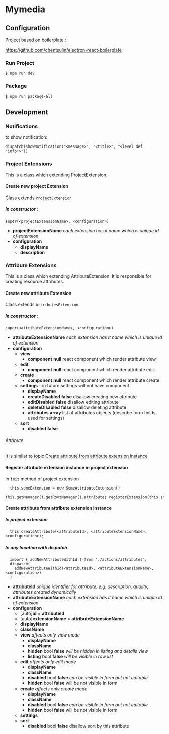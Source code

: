 # Mymedia



## Configuration

Project based on boilerplate :

https://github.com/chentsulin/electron-react-boilerplate

### Run Project
```
$ npm run dev
```

### Package
```
$ npm run package-all
```

## Development

### Notifications

to show notification:

```
dispatch(showNotification("<message>", "<title>", "<level def "info">"))
```

### Project Extensions

This is a class which extending ProjectExtension.

#### Create new project Extension

Class extends `ProjectExtension`

##### In constructor :

```
super(<projectExtensionName>, <configuration>)
```

- **projectExtensionName** *each extension has it name which is unique id of extension*
- **configuration** 
  - **displayName**
  - **description**

### Attribute Extensions 

This is a class which extending AttributeExtension. It is responsible for creating resource attributes.

#### Create new attribute Extension

Class extends `AttributesExtension`

##### In constructor :

```
super(<attributeExtensionName>, <configuration>)
```

- **attributeExtensionName** *each extension has it name which is unique id of extension*
- **configuration** 
  - **view** 
    - **component** **null** react component which render attribute view
  - **edit** 
    - **component** **null** react component which render attribute edit
  - **create** 
    - **component** **null** react component which render attribute create
  - **settings** - in future settings will not have component
    - **displayName**
    - **createDisabled** **false** disallow creating new attribute
    - **editDisabled** **false** disallow editing attribute
    - **deleteDisabled** **false** disallow deleting attribute
    - **attributes** **array** list of attributes objects (describe form fields used for settings)
  - **sort**
    - **disabled** **false** 

###### Attribute 

It is similar to topic [Create attribute from attribute extension instance](####-Create-attribute-from-attribute-extension-instance)

#### Register attribute extension instance in project extension

In `init` method of project extension 

```
  this.someExtension = new SomeAttributeExtension()
  this.getManager().getRootManager().attributes.registerExtension(this.someExtension);
```

#### Create attribute from attribute extension instance

##### In project extension

```
  this.createAttribute(<attributeId>, <attributeExtensionName>, <configuration>);
```

##### In any location with dispatch

```
  import { addNewAttributeWithId } from "./actions/attributes";
  dispatch(
    addNewAttributeWithId(<attributeId>, <attributeExtensionName>, <configuration>)
  )
```

- **attributeId** *unique identifier for attribute. e.g. description, quality, attributes created dynamically* 
- **attributeExtensionName** *each extension has it name which is unique id of extension*
- **configuration** 
  - [auto]**id** = **attributeId**
  - [auto]**extensionName** = **attributeExtensionName**
  - **displayName**
  - **className**
  - **view** *affects only view mode*
    - **displayName**
    - **className**
    - **hidden** bool **false** *will be hidden in listing and details view*
    - **listing** bool **false** *will be visible in row list* 
  - **edit** *affects only edit mode*
    - **displayName**
    - **className**
    - **disabled** bool **false** *can be visible in form but not editable*
    - **hidden** bool **false** will be not visible in form
  - **create** *affects only create mode*
    - **displayName**
    - **className**
    - **disabled** bool **false** *can be visible in form but not editable*
    - **hidden** bool **false** will be not visible in form
  - **settings** 
  - **sort**  
    - **disabled** bool **false** disallow sort by this attribute
